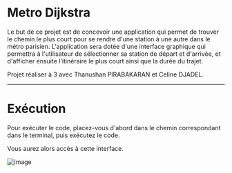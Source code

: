 # Metro Dijkstra
Le but de ce projet est de concevoir une application qui permet de trouver le chemin le plus court pour se rendre d'une station à une autre dans le métro parisien.   L'application sera dotée d'une interface graphique qui permettra à l'utilisateur de sélectionner sa station de départ et d'arrivée, et d'afficher ensuite l'itinéraire le plus court ainsi que la durée du trajet.

Projet réaliser à 3 avec Thanushan PIRABAKARAN et Celine DJADEL.

---
# Exécution
Pour exécuter le code, placez-vous d'abord dans le chemin correspondant dans le terminal, puis exécutez le code.

Vous aurez alors accès à cette interface.

![image](https://user-images.githubusercontent.com/72187742/233806363-da6a15c0-cec5-46e8-b46c-3022d04b7115.png)
